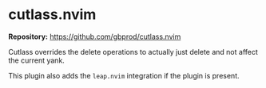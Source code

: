 # cutlass.nvim

**Repository:** <https://github.com/gbprod/cutlass.nvim>

Cutlass overrides the delete operations to actually just delete and not affect the current yank.

This plugin also adds the `leap.nvim` integration if the plugin is present.
